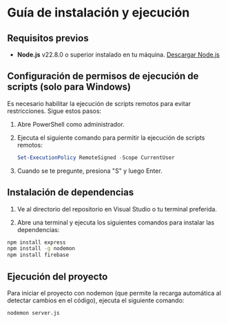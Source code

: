 # Guía de instalación y ejecución

## Requisitos previos

- **Node.js** v22.8.0 o superior instalado en tu máquina. [Descargar Node.js]([https://nodejs.org/](https://nodejs.org/en/download/package-manager))

## Configuración de permisos de ejecución de scripts (solo para Windows)

Es necesario habilitar la ejecución de scripts remotos para evitar restricciones. Sigue estos pasos:

1. Abre PowerShell como administrador.
2. Ejecuta el siguiente comando para permitir la ejecución de scripts remotos:
   ```powershell
   Set-ExecutionPolicy RemoteSigned -Scope CurrentUser
   ```

3. Cuando se te pregunte, presiona "S" y luego Enter.

## Instalación de dependencias
1. Ve al directorio del repositorio en Visual Studio o tu terminal preferida.

2. Abre una terminal y ejecuta los siguientes comandos para instalar las 
   dependencias:

```bash
npm install express
npm install -g nodemon
npm install firebase
```

## Ejecución del proyecto
Para iniciar el proyecto con nodemon (que permite la recarga automática al detectar cambios en el código), ejecuta el siguiente comando:

```bash
nodemon server.js
```





